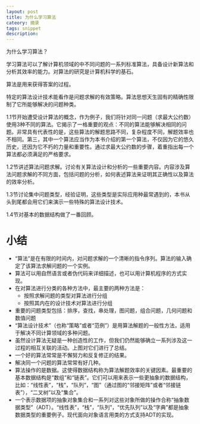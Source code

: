```yaml
---
layout: post
title: 为什么学习算法
cateory: 摘录
tags: snippet
description: 
---
```


为什么学习算法？

学习算法可以了解计算机领域的中不同问题的一系列标准算法，具备设计新算法和分析其效率的能力。对算法的研究是计算机科学的基石。

算法是用来获得答案的过程。

特定的算法设计技术能看作是问题求解的有效策略。算法思想天生固有的精确性限制了它所能够解决的问题种类。

1.1节开始遭受设计算法的概念，作为例子，我们将针对同一问题（求最大公约数）使用3种不同的算法。它揭示了一格重要的观点：不同的算法能够解决相同的问题。非常具有代表性的是，这些算法的解题思路不同，复杂程度不同，解题效率也不相同。第三，其中一个算法应当作为本书介绍的第一个算法，不仅因为它的悠久历史，还因为它不朽的力量和重要性。通过求最大公约数的步骤，着重指出每一个算法都必须满足的严格要求。

1.2节讲述算法问题求解。讨论有关算法设计和分析的一些重要内容。内容涉及算法问题求解的不同方面，包括问题的分析，如何表述算法来证明其正确性以及算法的效率分析。

1.3节讨论集中问题类型，经验证明，这些类型是实际应用种最常遇到的，本书从头到尾都会用它们来演示一些特殊的算法设计技术。

1.4节对基本的数据结构做了一番回顾。

小结
===

* “算法”是在有限的时间内，对问题求解的一个清晰的指令序列。算法的输入确定了该算法求解问题的一个实例。
* 算法可以用自然语言或者伪代码来详细描述，也可以用计算机程序的方式实现。
* 在对算法进行分类的各种方法中，最主要的两种方法是：
    - 按照求解问题的类型对算法进行分组
    - 按照其内在的设计技术对算法进行分组
* 重要的问题类型包括：排序，查找，串处理，图问题，组合问题，几何问题和数值问题
* “算法设计技术”（也称“策略”或者“范例”）是用算法解题的一般性方法，适用于解决不同计算领域的多种问题。
* 虽然设计算法无疑是一种创造性的工作，但我们仍然能够确立一系列涉及这一过程的相互关联的活动。上图对它们进行了总结。
* 一个好的算法常常是不懈努力和反复修正的结果。
* 解决同一个问题的算法常常有好几种。
* 算法操作的是数据。这使得数据结构称为算法解题效率的关键因素。最重要的基本数据结构是“数组”和“链表”。它们可以用来表示一些更抽象的数据结构，比如：“线性表”，“栈”，“队列”，“图”（通过图的“邻接矩阵”或者“邻接链表”），“二叉树”以及“集合”。
* 一个表示数据项的抽象对象集合和一系列对这些对象所做的操作合称“抽象数据类型”（ADT）。“线性表”，“栈”，“队列”，“优先队列”以及“字典”都是抽象数据类型的重要例子。现代面向对象语言用类的方式支持ADT的实现。

